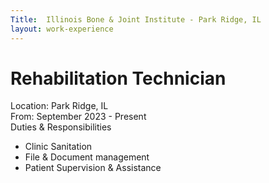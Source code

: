 ```yaml
---
Title:  Illinois Bone & Joint Institute - Park Ridge, IL
layout: work-experience
---
```


# Rehabilitation Technician
Location: Park Ridge, IL\
From: September 2023 - Present\
Duties & Responsibilities 

- Clinic Sanitation
- File & Document management
- Patient Supervision & Assistance